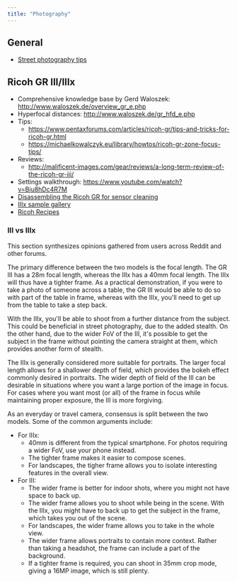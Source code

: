 ```yaml
---
title: "Photography"
---
```


## General

- [Street photography tips](https://jamesmaherphotography.com/street_photography/what-is-street-photography/)

## Ricoh GR III/IIIx

- Comprehensive knowledge base by Gerd Waloszek: http://www.waloszek.de/overview_gr_e.php
- Hyperfocal distances: http://www.waloszek.de/gr_hfd_e.php
- Tips:
    - https://www.pentaxforums.com/articles/ricoh-gr/tips-and-tricks-for-ricoh-gr.html
    - https://michaelkowalczyk.eu/library/howtos/ricoh-gr-zone-focus-tips/
- Reviews:
    - http://malificent-images.com/gear/reviews/a-long-term-review-of-the-ricoh-gr-iii/
- Settings walkthrough: https://www.youtube.com/watch?v=Biu8hDc4R7M
- [Disassembling the Ricoh GR for sensor cleaning](https://jamiecollinson.com/blog/disassembling-ricoh-gr-for-sensor-cleaning/)
- [IIIx sample gallery](https://m.dpreview.com/samples/3722541064/ricoh-gr-iiix-sample-gallery#&gid=1&pid=13)
- [Ricoh Recipes](https://ricohrecipes.com/)

### III vs IIIx

This section synthesizes opinions gathered from users across Reddit and other forums.

The primary difference between the two models is the focal length. The GR III has a 28m focal length, whereas the IIIx has a 40mm focal length. The IIIx will thus have a tighter frame. As a practical demonstration, if you were to take a photo of someone across a table, the GR III would be able to do so with part of the table in frame, whereas with the IIIx, you'll need to get up from the table to take a step back.

With the IIIx, you'll be able to shoot from a further distance from the subject. This could be beneficial in street photography, due to the added stealth. On the other hand, due to the wider FoV of the III, it's possible to get the subject in the frame without pointing the camera straight at them, which provides another form of stealth.

The IIIx is generally considered more suitable for portraits. The larger focal length allows for a shallower depth of field, which provides the bokeh effect commonly desired in portraits. The wider depth of field of the III can be desirable in situations where you want a large portion of the image in focus. For cases where you want most (or all) of the frame in focus while maintaining proper exposure, the III is more forgiving.

As an everyday or travel camera, consensus is split between the two models. Some of the common arguments include:

- For IIIx:
    - 40mm is different from the typical smartphone. For photos requiring a wider FoV, use your phone instead.
    - The tighter frame makes it easier to compose scenes.
    - For landscapes, the tigher frame allows you to isolate interesting features in the overall view.
- For III:
    - The wider frame is better for indoor shots, where you might not have space to back up.
    - The wider frame allows you to shoot while being in the scene. With the IIIx, you might have to back up to get the subject in the frame, which takes you out of the scene.
    - For landscapes, the wider frame allows you to take in the whole view.
    - The wider frame allows portraits to contain more context. Rather than taking a headshot, the frame can include a part of the background.
    - If a tighter frame is required, you can shoot in 35mm crop mode, giving a 16MP image, which is still plenty.

